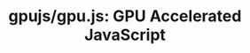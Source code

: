 ---
title: "gpujs/gpu.js: GPU Accelerated JavaScript"
url: https://github.com/gpujs/gpu.js#demos
image: 1674426626000.png
tags: ["code","web","js"]
description: "run js in gpu for increased performance"
---